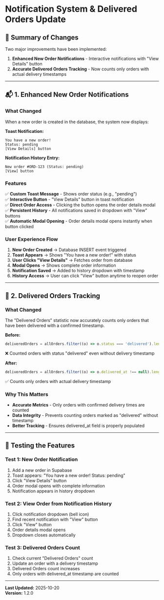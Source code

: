 # Notification System & Delivered Orders Update

## 🎯 Summary of Changes

Two major improvements have been implemented:

1. **Enhanced New Order Notifications** - Interactive notifications with "View Details" button
2. **Accurate Delivered Orders Tracking** - Now counts only orders with actual delivery timestamps

---

## 📬 1. Enhanced New Order Notifications

### What Changed

When a new order is created in the database, the system now displays:

**Toast Notification:**
```
You have a new order!
Status: pending
[View Details] button
```

**Notification History Entry:**
```
New order #ORD-123 (Status: pending)
[View] button
```

### Features

✅ **Custom Toast Message** - Shows order status (e.g., "pending")  
✅ **Interactive Button** - "View Details" button in toast notification  
✅ **Direct Order Access** - Clicking the button opens the order details modal  
✅ **Persistent History** - All notifications saved in dropdown with "View" buttons  
✅ **Automatic Modal Opening** - Order details modal opens instantly when button clicked  

### User Experience Flow

1. **New Order Created** → Database INSERT event triggered
2. **Toast Appears** → Shows "You have a new order!" with status
3. **User Clicks "View Details"** → Fetches order from database
4. **Modal Opens** → Shows complete order information
5. **Notification Saved** → Added to history dropdown with timestamp
6. **History Access** → User can click "View" button anytime to reopen order

---

## 🚚 2. Delivered Orders Tracking

### What Changed

The "Delivered Orders" statistic now accurately counts only orders that have been delivered with a confirmed timestamp.

**Before:**
```typescript
deliveredOrders = allOrders.filter((o) => o.status === 'delivered').length;
```
❌ Counted orders with status "delivered" even without delivery timestamp

**After:**
```typescript
deliveredOrders = allOrders.filter((o) => o.delivered_at !== null).length;
```
✅ Counts only orders with actual delivery timestamp

### Why This Matters

- **Accurate Metrics** - Only orders with confirmed delivery times are counted
- **Data Integrity** - Prevents counting orders marked as "delivered" without timestamp
- **Better Tracking** - Ensures delivered_at field is properly populated

---

## 🧪 Testing the Features

### Test 1: New Order Notification

1. Add a new order in Supabase
2. Toast appears: "You have a new order! Status: pending"
3. Click "View Details" button
4. Order modal opens with complete information
5. Notification appears in history dropdown

### Test 2: View Order from Notification History

1. Click notification dropdown (bell icon)
2. Find recent notification with "View" button
3. Click "View" button
4. Order details modal opens
5. Dropdown closes automatically

### Test 3: Delivered Orders Count

1. Check current "Delivered Orders" count
2. Update an order with a delivery timestamp
3. Delivered Orders count increases
4. Only orders with delivered_at timestamp are counted

---

**Last Updated:** 2025-10-20  
**Version:** 1.2.0
